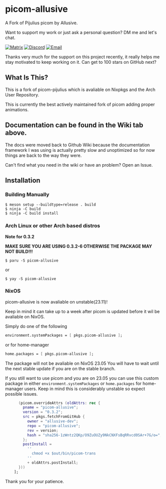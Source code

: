 # picom-allusive
A Fork of Pijulius picom by Allusive.

Want to support my work or just ask a personal question? DM me and let's chat.


[![Matrix](https://img.shields.io/badge/MATRIX-012121.svg?style=for-the-badge&logo=Matrix&logoColor=white)](https://matrix.to/#/@allusive_:matrix.org)
[![Discord](https://img.shields.io/badge/DISCORD-5865F2.svg?style=for-the-badge&logo=Discord&logoColor=white)](https://github.com/allusive-dev/allusive-dev#contact-me)
[![Email](https://img.shields.io/badge/EMAIL-160F33.svg?style=for-the-badge&logo=ProtonMail&logoColor=white)](mailto:jasper@allusive.dev)

Thanks very much for the support on this project recently, it really helps me stay motivated to keep working on it.
Can get to 100 stars on GitHub next?

## What Is This?
This is a fork of picom-pijulius which is avaliable on Nixpkgs and the Arch User Repository.

This is currently the best actively maintained fork of picom adding proper animations.


## Documentation can be found in the Wiki tab above.

The docs were moved back to Github Wiki because the documentation framework I was using is actually pretty slow and unoptimized so for now things are back to the way they were.

Can't find what you need in the wiki or have an problem? Open an Issue.

## Installation

### Building Manually
```
$ meson setup --buildtype=release . build
$ ninja -C build
$ ninja -C build install
```

### Arch Linux or other Arch based distros

**Note for 0.3.2**

**MAKE SURE YOU ARE USING 0.3.2-6 OTHERWISE THE PACKAGE MAY NOT BUILD!!!**
```
$ paru -S picom-allusive
```
or
```
$ yay -S picom-allusive
```

### NixOS

picom-allusive is now avaliable on unstable(23.11)!

Keep in mind it can take up to a week after picom is updated before it wil be avaliable on NixOS.

Simply do one of the following
``` nix
environment.systemPackages = [ pkgs.picom-allusive ];
```
or for home-manager
``` nix
home.packages = [ pkgs.picom-allusive ];
```

The package will not be avaliable on NixOS 23.05 You will have to wait until the next stable update if you are on the stable branch.

If you still want to use picom and you are on 23.05 you can use this custom package in either `environment.systemPackages` or `home.packages` for home-manager users. Keep in mind this is considerably unstable so expect possible issues. 

``` nix
      (picom.overrideAttrs (oldAttrs: rec {
        pname = "picom-allusive";
        version = "0.3.2";
        src = pkgs.fetchFromGitHub {
          owner = "allusive-dev";
          repo = "picom-allusive";
          rev = version;
          hash = "sha256-1zWntz2QKp/O9ZuOUZy9NkCNXFsBqRRvcd0SAr+7G/o=";
        };
        postInstall =
          ''
            chmod +x $out/bin/picom-trans
          ''
          + oldAttrs.postInstall;
      }))
    ];
```

Thank you for your patience.
